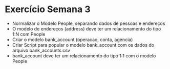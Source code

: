 # Exercício Semana 3

- Normalizar o Modelo People, separando dados de pessoas e endereços
- O modelo de endereços (address) deve ter um relacionamento do tipo 1:N com People
- Criar o modelo bank_account (operacao, conta, agencia)
- Criar Script para popular o modelo bank_account com os dados do arquivo bank_accounts.csv
- bank_account deve ter um relacionamento do tipo 1:1 com o modelo People
